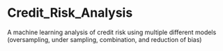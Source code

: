 # Credit_Risk_Analysis
A machine learning analysis of credit risk using multiple different models (oversampling, under sampling, combination, and reduction of bias)
